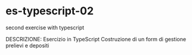 # es-typescript-02
second exercise with typescript 


DESCRIZIONE:
Esercizio in TypeScript
Costruzione di un form di gestione prelievi e depositi
